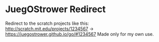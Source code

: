 # JuegOStrower Redirect
Redirect to the scratch projects like this:
http://scratch.mit.edu/projects/1234567 -> https://juegostrower.github.io/go/#1234567
Made only for my own use.
